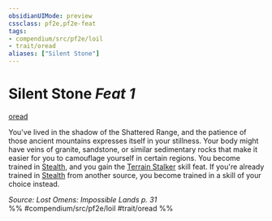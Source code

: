 ```yaml
---
obsidianUIMode: preview
cssclass: pf2e,pf2e-feat
tags:
- compendium/src/pf2e/loil
- trait/oread
aliases: ["Silent Stone"]
---
```

# Silent Stone  *Feat 1*  
[oread](rules/traits/oread-b2.md "Oread Ancestry & Heritage Trait")  


You've lived in the shadow of the Shattered Range, and the patience of those ancient mountains expresses itself in your stillness. Your body might have veins of granite, sandstone, or similar sedimentary rocks that make it easier for you to camouflage yourself in certain regions. You become trained in [Stealth](compendium/skills.md#Stealth), and you gain the [Terrain Stalker](compendium/feats/terrain-stalker.md) skill feat. If you're already trained in [Stealth](compendium/skills.md#Stealth) from another source, you become trained in a skill of your choice instead.

*Source: Lost Omens: Impossible Lands p. 31*  
%% #compendium/src/pf2e/loil #trait/oread %%